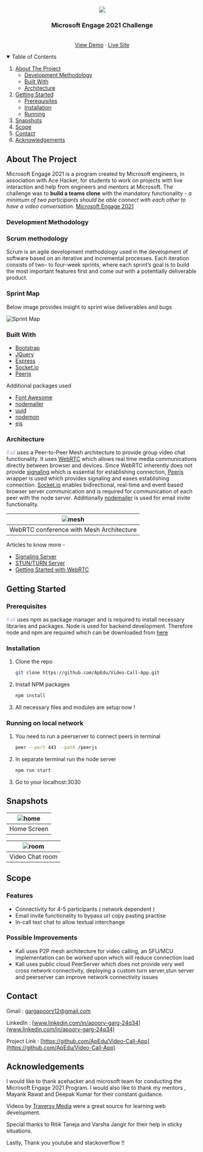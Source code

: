 <!--
    README template inspired from https://github.com/othneildrew/Best-README-Template/blob/master/README.md
-->

<!-- PROJECT LOGO -->
<br />
<p align="center">
    <img src="./public/kall.jpg">
    <h3 align="center">Microsoft Engage 2021 Challenge</h3>

  <p align="center">
    <br />
    <!-- Youtube Video link -->
    <a href="https://youtu.be/TIi0GKkDKCE">View Demo</a>
    ·
    <a href="https://gentle-woodland-21663.herokuapp.com/">Live Site</a>
  </p>
</p>



<!-- TABLE OF CONTENTS -->
<details open="open">
  <summary>Table of Contents</summary>
  <ol>
    <li>
      <a href="#about-the-project">About The Project</a>
      <ul>
        <li><a href="#development-methodology">Development Methodology</a></li>
      </ul>
      <ul>
        <li><a href="#built-with">Built With</a></li>
      </ul>
      <ul>
        <li><a href="#architecture">Architecture</a></li>
      </ul>
    </li>
    <li>
      <a href="#getting-started">Getting Started</a>
      <ul>
        <li><a href="#prerequisites">Prerequisites</a></li>
        <li><a href="#installation">Installation</a></li>
        <li><a href="#running-on-local-network">Running</a></li>
      </ul>
    </li>
    <li><a href="#snapshots">Snapshots</a></li>
    <li>
    <a href="#scope">Scope</a>
    </li>
    <li><a href="#contact">Contact</a></li>
    <li><a href="#acknowledgements">Acknowledgements</a></li>
  </ol>
</details>



<!-- ABOUT THE PROJECT -->
## **About The Project** 

Microsoft Engage 2021 is a program created by Microsoft engineers, in association with Ace Hacker, for students to work on projects with live interaction and help from engineers and mentors at Microsoft. The challenge was to **build a teams clone** with the mandatory functionality - *a minimum of two participants should be able connect with each other to have a video conversation.* [Microsoft Engage 2021](https://microsoft.acehacker.com/engage2021/?mc_cid=51cf8705a5&mc_eid=e7a7568555#challenge)

### **Development Methodology**
### Scrum methodology
Scrum is an agile development methodology used in the development of software based on an iterative and incremental processes. Each iteration consists of two- to four-week sprints, where each sprint’s goal is to build the most important features first and come out with a potentially deliverable product. 

### Sprint Map

Below image provides insight to sprint wise deliverables and bugs

![Sprint Map](./public/Sprintmap.jpg)


### **Built With**

* [Bootstrap](https://getbootstrap.com)
* [JQuery](https://jquery.com)
* [Express](https://expressjs.com/)
* [Socket.io](https://socket.io/)
* [Peerjs](https://peerjs.com/)

Additional packages used

- [Font Awesome](https://fontawesome.com/)
- [nodemailer](https://nodemailer.com/about/)
- [uuid](https://www.npmjs.com/package/uuid?activeTab=readme)
- [nodemon](https://www.npmjs.com/package/nodemon)
- [ejs](https://ejs.co/)

### **Architecture**

<span style="color:#bca0dc">Kall</span> uses a Peer-to-Peer Mesh architecture to provide group video chat functionality. It uses [WebRTC](https://webrtc.org/) which allows real time media communications directly between browser and devices. Since WebRTC inherently does not provide [signaling](https://developer.mozilla.org/en-US/docs/Web/API/WebRTC_API/Signaling_and_video_calling) which is essential for establishing connection, [Peerjs](https://peerjs.com/) wrapper is used which provides signaling and eases establishing connection. [Socket.io](https://socket.io/) enables bidirectional, real-time and event based browser server communication and is required for communication of each peer with the node server. Additionally [nodemailer](https://nodemailer.com/about/) is used for email invite functionality.

| ![mesh](./public/Mesh.png) | 
|:--:| 
| WebRTC conference with Mesh Architecture |

Articles to know more -
- [Signaling Server](https://developer.mozilla.org/en-US/docs/Web/API/WebRTC_API/Signaling_and_video_calling)
- [STUN/TURN Server](https://webrtc.ventures/2020/12/webrtc-signaling-stun-vs-turn/)
- [Getting Started with WebRTC](https://www.html5rocks.com/en/tutorials/webrtc/basics/)

<!-- GETTING STARTED -->
## **Getting Started**

### Prerequisites

<span style="color:#bca0dc">Kall</span> uses npm as package manager and is required to install necessary libraries and packages. Node is used for backend development. Therefore node and npm are required which can be downloaded from [here](https://nodejs.org/en/download/)

### Installation

1. Clone the repo
   ```sh
   git clone https://github.com/ApEdu/Video-Call-App.git
   ```
2. Install NPM packages
   ```sh
   npm install
   ```
3. All necessary files and modules are setup now !

### Running on local network

1. You need to run a peerserver to connect peers in terminal
    ```sh
    peer --port 443 --path /peerjs
    ```
2. In separate terminal run the node server
    ```sh
    npm run start
    ``` 
3. Go to your localhost:3030


<!-- USAGE EXAMPLES -->
## **Snapshots**

| ![home](./public/home.jpg) | 
|:--:| 
| Home Screen |

| ![room](./public/room.jpg) | 
|:--:| 
| Video Chat room |


<!-- ROADMAP -->
## Scope

### Features
- Connectivity for 4-5 participants ( network dependent )
- Email invite functionality to bypass url copy pasting practise
- In-call text chat to allow textual interchange

### Possible Improvements
- Kall uses P2P mesh architecture for video calling, an SFU/MCU implementation can be worked upon which will reduce connection load
- Kall uses public cloud PeerServer which does not provide very well cross network connectivity, deploying a custom turn server,stun server and peerserver can improve network connectivity issues

<!-- CONTACT -->
## Contact

Gmail : [gargapoorv12@gmail.com](gargapoorv12@gmail.com)

LinkedIn : [www.linkedin.com/in/apoorv-garg-24q34](www.linkedin.com/in/apoorv-garg-24q34)

Project Link : [https://github.com/ApEdu/Video-Call-App](https://github.com/ApEdu/Video-Call-App)

<!-- ACKNOWLEDGEMENTS -->
## Acknowledgements
I would like to thank acehacker and microsoft team for conducting the Microsoft Engage 2021 Program. I would also like to thank my mentors , Mayank Rawat and Deepak Kumar for their constant guidance.

Videos by [Traversy Media](https://www.youtube.com/user/TechGuyWeb) were a great source for learning web development.

Special thanks to Ritik Taneja and Varsha Jangir for their help in sticky situations.

Lastly, Thank you youtube and stackoverflow !!